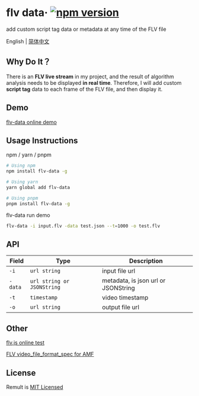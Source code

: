 # flv data&middot; [![npm version](https://img.shields.io/npm/v/flv-data)](https://www.npmjs.com/package/flv-data)

add custom script tag data or metadata at any time of the FLV file

English | [简体中文](./README.zh-CN.md)

## Why Do It？
There is an **FLV live stream** in my project, and the result of algorithm analysis needs to be displayed **in real time**. Therefore, I will add custom **script tag** data to each frame of the FLV file, and then display it.

## Demo
[flv-data online demo](https://zhuguibiao.github.io/flv-data)

## Usage Instructions
npm / yarn / pnpm

```bash
# Using npm
npm install flv-data -g

# Using yarn
yarn global add flv-data

# Using pnpm
pnpm install flv-data -g
```

flv-data run demo
``` bash
flv-data -i input.flv -data test.json --t=1000 -o test.flv
```  

## API

| Field   | Type                       | Description                      |
| ------- | -------------------------- | -------------------------------- |
| `-i`    | `url string`               | input file url|
| `-data` | `url string or JSONString` | metadata, is json url  or JSONString |
| `-t`    | `timestamp`                | video timestamp |
| `-o`    | `url string`               | output file url


## Other
[flv.js online test](http://bilibili.github.io/flv.js/demo/)

[FLV video_file_format_spec for AMF](https://rtmp.veriskope.com/pdf/video_file_format_spec_v10.pdf)
## License
Remult is [MIT Licensed](./LICENSE)
